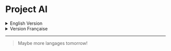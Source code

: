 # Project AI

<details>
<Summary>English Version</Summary>

## Welcome to the section of my AI project made during my bachelor year!

For this project the objective was pretty simple, make a game where there's not a lot of gameplay for human, only some AI plays an American football game like. It was made using the SFML library so everything was coded in pure C++. This was a training to learn how does a state machine with action, behaviour, condition and transition.

The principle of the game is simple there's some player who spawn on a field and they each got a certain part of the field to cover. Each of them try to get the ball, once the ball get take by a player, the player enter a different state that permit him to run over the field faster and avoid ennemies to take from him the ball. It last 5 seconds, during this state and after he only run to score a point in a straight line to the goal. If there is an ally which isn't blocked my ennemies, it can make a pass if there are an ennemy too close.  For the allies it tries to cover him as best as they can to forbid ennemies to take ball while being in the best position to receive pass in case if the player who owns the ball is in bad position. For the defender, they try their best to came closer and closer to the player who owns the ball to take from him the ball.

So that's all for the main functionnalities of the game, there's a debug version of the game where you can right-click, drag and drop players to change their position and also press middle click on your mouse to force a pass from the player that got the ball.

>***AI struggling to take the ball!***

![AI struggling to take the ball!](https://github.com/leandrePerret/Portfolio/blob/AI/GameShot.jpg)

## Resource

You can find on the branch, everything related to the project. Two executables, one with debug function and one without. Two videos showing how does the game work and every coded file.

*So that's all for this branch; if you have any questions or want to talk about it, don't hesitate to contact me!*
</Details>


<details>
<Summary>Version Française</Summary>

## Bienvenue dans la section de mon projet AI réalisé pendant mon année de bachelor !

Pour ce projet, l'objectif était assez simple, faire un jeu où il n'y a pas beaucoup de gameplay pour les humains, seulement des IA qui joue à une sorte de jeu de football américain. Il a été réalisé en utilisant la bibliothèque SFML, donc tout a été codé en pur C++. Il s'agissait d'un projet formatif pour apprendre comment fonctionne une machine à états avec action, comportement, condition et transition.

Le principe du jeu est simple : il y a des joueurs qui apparaissent sur un terrain et ils ont chacun une certaine partie du terrain à couvrir. Chacun d'entre eux essaye d'obtenir la balle, une fois que la balle est prise par un joueur, le joueur entre dans un état différent qui lui permet de courir sur le terrain plus rapidement et d'éviter que les ennemis ne lui prennent la balle. Cet état dure 5 secondes, pendant cet état et après il ne peut courir que pour marquer un point en ligne droite vers le but. S'il y a un allié qui n'est pas bloqué par des ennemis, il peut faire une passe s'il y a un ennemi trop proche.  Pour les alliés, ils essaient de le couvrir du mieux qu'ils peuvent pour empêcher les ennemis de prendre la balle tout en étant dans la meilleure position pour recevoir la passe dans le cas où le joueur possédant la balle est en mauvaise position. Quant aux défenseurs, ils essaient de se rapprocher de plus en plus du joueur possédant la balle pour lui prendre la balle.

C'est tout pour les fonctionnalités principales du jeu, il y a une version de débogage du jeu où vous pouvez faire un clic droit, glisser et déposer les joueurs pour changer leur position et aussi appuyer sur le clic du milieu de votre souris pour forcer une passe du joueur qui a reçu la balle.

>***Les IA luttant pour prendre la balle!***

![Les IA luttant pour prendre la balle!](https://github.com/leandrePerret/Portfolio/blob/AI/GameShot.jpg)

## Ressource

Vous pouvez trouver sur la branche, tout ce qui concerne le projet. Deux exécutables, l'un avec les fonctions de débogage et l'autre sans. Deux vidéos montrant le fonctionnement du jeu et tous les fichiers codés.

*C'est tout pour cette branche, si vous avez des questions ou si vous voulez en parler, n'hésitez pas à me contacter !*
</details>

---
>Maybe more langages tomorrow!